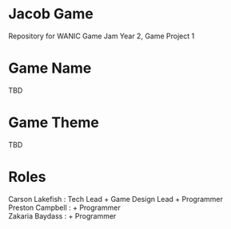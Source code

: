 # Jacob Game
Repository for WANIC Game Jam Year 2, Game Project 1


# Game Name
TBD

# Game Theme
TBD



# Roles
Carson Lakefish  : Tech Lead + Game Design Lead + Programmer                                                                 
Preston Campbell : + Programmer                                                                  
Zakaria Baydass  : + Programmer                                                                 
